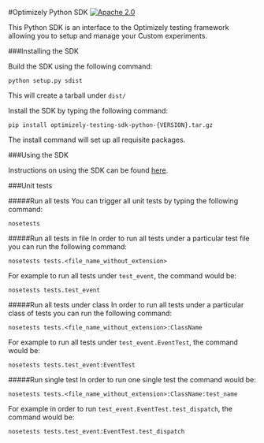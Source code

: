 #Optimizely Python SDK 
[![Apache 2.0](https://img.shields.io/github/license/nebula-plugins/gradle-extra-configurations-plugin.svg)](http://www.apache.org/licenses/LICENSE-2.0) 

This Python SDK is an interface to the Optimizely testing framework allowing you to setup and manage your Custom experiments.

###Installing the SDK

Build the SDK using the following command:
```
python setup.py sdist
```

This will create a tarball under `dist/`

Install the SDK by typing the following command:
```
pip install optimizely-testing-sdk-python-{VERSION}.tar.gz
```

The install command will set up all requisite packages.

###Using the SDK

Instructions on using the SDK can be found [here](http://developers.optimizely.com/server/reference/index).

###Unit tests

#####Run all tests
You can trigger all unit tests by typing the following command:
```
nosetests
```

#####Run all tests in file
In order to run all tests under a particular test file you can run the following command:
```
nosetests tests.<file_name_without_extension>
```

For example to run all tests under `test_event`, the command would be:
```
nosetests tests.test_event
```

#####Run all tests under class
In order to run all tests under a particular class of tests you can run the following command:
```
nosetests tests.<file_name_without_extension>:ClassName
```

For example to run all tests under `test_event.EventTest`, the command would be:
```
nosetests tests.test_event:EventTest
```

#####Run single test
In order to run one single test the command would be:
```
nosetests tests.<file_name_without_extension>:ClassName:test_name
```

For example in order to run `test_event.EventTest.test_dispatch`, the command would be:
```
nosetests tests.test_event:EventTest.test_dispatch
```
